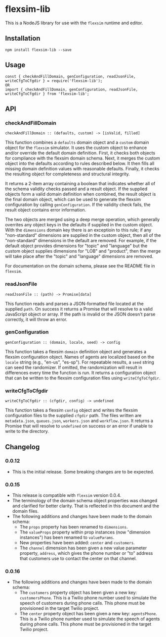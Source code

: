 # flexsim-lib

This is a NodeJS library for use with the `flexsim` runtime and editor.

## Installation
```
npm install flexsim-lib --save
```

## Usage
```
const { checkAndFillDomain, genConfiguration, readJsonFile, writeCfgToCfgdir } = require('flexsim-lib');
OR
import { checkAndFillDomain, genConfiguration, readJsonFile, writeCfgToCfgdir } from 'flexsim-lib';
```

## API

### checkAndFillDomain
```
checkAndFillDomain :: (defaults, custom) -> [isValid, filled]
```
This function combines a `defaults` domain object and a `custom` domain object for the `flexsim` simulator. It uses the custom object to enhance and/or override the default domain definition. First, it checks both objects for compliance with the flexsim domain schema. Next, it merges the custom object into the defaults according to rules described below. It then fills all missing domain definition values with reasonable defaults. Finally, it checks the resulting object for completeness and structural integrity.

It returns a 2-item array containing a boolean that indicates whether all of the schema validity checks passed and a result object. If the supplied objects form a valid domain definition when combined, the result object is the final domain object, which can be used to generate the flexsim configuration by calling `genConfiguration`. If the validity check fails, the result object contains error information.

The two objects are merged using a deep merge operation, which generally overrites any object keys in the defaults if supplied in the custom object. With the `dimensions` domain key there is an exceptioin to this rule; if any "non-standard" dimensions are supplied in the custom object, then all of the "non-standard" dimensions in the default are removed. For example, if the default object provides dimensions for "topic" and "language" but the custom object supplies dimensions for "LOB" and "product", then the merge will take place after the "topic" and "language" dimensions are removed.

For documentation on the domain schema, please see the README file in `flexsim`.

### readJsonFile
```
readJsonFile :: (path) -> Promise[data]
```
This function reads and parses a JSON-formatted file located at the supplied `path`. On success it returns a Promise that will resolve to a valid JavaScript object or array. If the path is invalid or the JSON doesn't parse correctly, it will throw an error.

### genConfiguration
```
genConfiguration :: (domain, locale, seed) -> config
```
This function takes a flexsim `domain` definition object and generates a flexsim configuration object. Names of agents are localized based on the `locale` string (e.g., "en-us", "es-sp"). For repeatable results, a `seed` string can seed the randomizer. If omitted, the randomization will result in differences every time the function is run. It returns a configuration object that can be written to the flexsim configuration files using `writeCfgToCfgdir`.

### writeCfgToCfgdir
```
writeCfgToCfgdir :: (cfgdir, config) -> undefined
```
This function takes a flexsim `config` object and writes the flexsim configuration files to the supplied `cfgdir` path. The files written are `metadata.json`, `queues.json`, `workers.json` and `workflow.json`. It returns a Promise that will resolve to `undefined` on success or an error if unable to write to the directory.

## Changelog
### 0.0.12
- This is the initial release. Some breaking changes are to be expected.
### 0.0.15
- This release is compatible with `flexsim` version 0.0.4.
- The terminology of the domain schema object properties was changed and clarified for better clarity. That is reflected in this document and the domain files.
- The following additions and changes have been made to the domain schema:
  - The `props` property has been renamed to `dimensions`.
  - The `valueProps` property within prop instances (now "dimension instances") has been renamed to `valueParams`.
  - New properties have been added: `center` and `customers`.
  - The `channel` dimension has been given a new value parameter property, `address`, which gives the phone number or "to" address that customers use to contact the center on that channel.
### 0.0.16
- The following additions and changes have been made to the domain schema:
  - The `customers` property object has been given a new key: `customersPhone`. This is a Twilio phone number used to simulate the speech of customers during phone calls. This phone must be provisioned in the target Twilio project.
  - The `center` property object has been given a new key: `agentsPhone`. This is a Twilio phone number used to simulate the speech of agents during phone calls. This phone must be provisioned in the target Twilio project.
